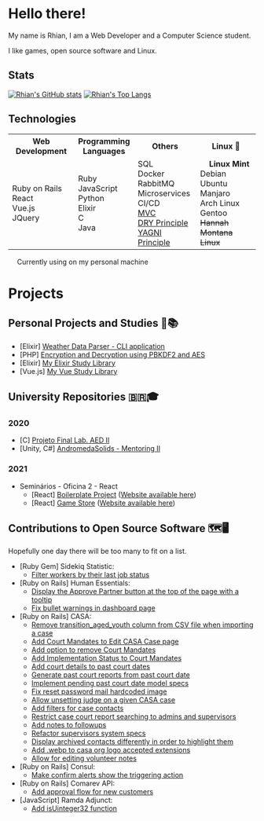 <!--
So you've come to the bleak land of the README source code...
I am sorry, I've succumbed to the treacherous power of HTML in markdown... There is no way back now...
-->

# Hello there!

My name is Rhian, I am a Web Developer and a Computer Science student.

I like games, open source software and Linux.

<!--
  Other images :)
  https://media1.tenor.com/images/50ead60764442fd6304067bac5377027/tenor.gif
-->

<!-- <sub><sup><sub><sup>_By the way I like [Touhou](https://i1.kym-cdn.com/photos/images/newsfeed/000/333/537/b27.png) if you care about that_</sup></sub></sup></sub> -->

## Stats

[![Rhian's GitHub stats](https://github-readme-stats.vercel.app/api?username=rhian-cs&show_icons=true&theme=tokyonight&line_height=24.99)](https://github.com/anuraghazra/github-readme-stats)
[![Rhian's Top Langs](https://github-readme-stats.vercel.app/api/top-langs/?username=rhian-cs&layout=compact&theme=tokyonight&langs_count=8&exclude_repo=AndromedaSolids,puc-2020-2-Projeto_final_LAEDII)](https://github.com/anuraghazra/github-readme-stats)

## Technologies

<table>
<th>Web Development</th>
<th>Programming<br>Languages</th>
<th>Others</th>
<th>Linux 💛</th>
<tr>
  <td>
      Ruby on Rails<br>
      React<br>
      Vue.js<br>
      JQuery<br>
  </td>
  <td>
      Ruby<br>
      JavaScript<br>
      Python<br>
      Elixir<br>
      C<br>
      Java<br>
  </td>
  <td>
    SQL<br>
    Docker<br>
    RabbitMQ<br>
    Microservices<br>
    CI/CD<br>
    <a href="https://en.wikipedia.org/wiki/Model%E2%80%93view%E2%80%93controller">MVC</a><br>
    <a href="https://en.wikipedia.org/wiki/Don't_repeat_yourself">DRY Principle</a><br>
    <a href="https://en.wikipedia.org/wiki/You_aren%27t_gonna_need_it">YAGNI Principle</a><br>
  </td>
  <td>
    <img src="https://freesvg.org/img/jean-victor-balin-icon-star.png" width="auto" height="14px" /> <strong>Linux Mint</strong><br>
    Debian<br>
    Ubuntu<br>
    Manjaro<br>
    Arch Linux<br>
    Gentoo<br>
    <span style="text-decoration: line-through;">Hannah Montana Linux</span><br>
  </td>
</tr>
<table>

<img src="https://freesvg.org/img/jean-victor-balin-icon-star.png" width="auto" height="14px" /> Currently using on my personal machine

# Projects

## Personal Projects and Studies 💼📚

- [Elixir] [Weather Data Parser - CLI application](https://github.com/rhian-cs/elixir-weather-parser)
- [PHP] [Encryption and Decryption using PBKDF2 and AES](https://github.com/rhian-cs/crypto-challenge-php-pbkdf2)
- [Elixir] [My Elixir Study Library](https://github.com/rhian-cs/elixir-studies)
- [Vue.js] [My Vue Study Library](https://github.com/rhian-cs/vue-udemy-studies)

## University Repositories 🇧🇷🎓

### 2020

- [C] [Projeto Final Lab. AED II](https://github.com/rhian-cs/Projeto_final_LAEDII)
- [Unity, C#] [AndromedaSolids - Mentoring II](https://github.com/rhian-cs/AndromedaSolids)

### 2021

- Seminários - Oficina 2 - React
  - [React] [Boilerplate Project](https://github.com/rhian-cs/seminarios-2021-oficina-2-boilerplate) ([Website available here](https://rhian-cs.github.io/puc-2021-1-seminarios-3-oficina-2-boilerplate-project/public/index.html))
  - [React] [Game Store](https://github.com/rhian-cs/seminarios-2021-oficina-2-game-store) ([Website available here](https://rhian-cs.github.io/seminarios-2021-oficina-2-game-store/))

## Contributions to Open Source Software 🗺️🖥️

Hopefully one day there will be too many to fit on a list.

- [Ruby Gem] Sidekiq Statistic:
  - [Filter workers by their last job status](https://github.com/davydovanton/sidekiq-statistic/pull/173)
- [Ruby on Rails] Human Essentials:
  - [Display the Approve Partner button at the top of the page with a tooltip](https://github.com/rubyforgood/human-essentials/pull/2163)
  - [Fix bullet warnings in dashboard page](https://github.com/rubyforgood/human-essentials/pull/2413)
- [Ruby on Rails] CASA:
  - [Remove transition_aged_youth column from CSV file when importing a case](https://github.com/rubyforgood/casa/pull/1774)
  - [Add Court Mandates to Edit CASA Case page](https://github.com/rubyforgood/casa/pull/1795)
  - [Add option to remove Court Mandates](https://github.com/rubyforgood/casa/pull/1802)
  - [Add Implementation Status to Court Mandates](https://github.com/rubyforgood/casa/pull/1908)
  - [Add court details to past court dates](https://github.com/rubyforgood/casa/pull/2080)
  - [Generate past court reports from past court date](https://github.com/rubyforgood/casa/pull/2095)
  - [Implement pending past court date model specs](https://github.com/rubyforgood/casa/pull/2132)
  - [Fix reset password mail hardcoded image](https://github.com/rubyforgood/casa/pull/2133)
  - [Allow unsetting judge on a given CASA case](https://github.com/rubyforgood/casa/pull/2136)
  - [Add filters for case contacts](https://github.com/rubyforgood/casa/pull/2166)
  - [Restrict case court report searching to admins and supervisors](https://github.com/rubyforgood/casa/pull/2176)
  - [Add notes to followups](https://github.com/rubyforgood/casa/pull/2206)
  - [Refactor supervisors system specs](https://github.com/rubyforgood/casa/pull/2267)
  - [Display archived contacts differently in order to highlight them](https://github.com/rubyforgood/casa/pull/2298)
  - [Add .webp to casa org logo accepted extensions](https://github.com/rubyforgood/casa/pull/3044)
  - [Allow for editing volunteer notes](https://github.com/rubyforgood/casa/pull/3345)
- [Ruby on Rails] Consul:
  - [Make confirm alerts show the triggering action](https://github.com/consul/consul/pull/4543)
- [Ruby on Rails] Comarev API:
  - [Add approval flow for new customers](https://github.com/comarev/comarev/pull/90)
- [JavaScript] Ramda Adjunct:
  - [Add isUinteger32 function](https://github.com/char0n/ramda-adjunct/pull/2257)
